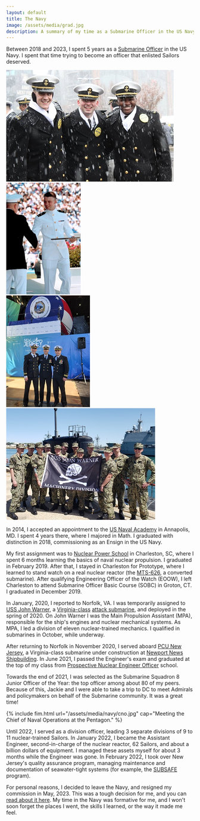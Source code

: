 ```yaml
---
layout: default
title: The Navy
image: /assets/media/grad.jpg
description: A summary of my time as a Submarine Officer in the US Navy.
---
```


Between 2018 and 2023, I spent 5 years as a [Submarine Officer](https://www.navy.com/careers/nupoc-submarine-officer) in the US Navy. I spent that time trying to become an officer that enlisted Sailors deserved.

<div class="outer"><div class="block"><img width="450" height="300" src="/assets/media/lastonefastone.jpg" alt="The 2017 Army-Navy Game, with my roommates."></div>

<div class="block"><img width="200" height="300" src="/assets/media/grad.jpg" alt="Graduating from the Naval Academy."></div>

<div class = "block"><img width = "225" height = "300" src="/assets/media/christening.jpg" alt="Christening PCU New Jersey"></div>

<div class="block"><img width="400" height="300" src="/assets/media/jwr.jpg" alt="A port call in Spain with my division of Nuclear Mechanics."></div></div>

In 2014, I accepted an appointment to the [US Naval Academy](https://www.usna.edu/homepage.php) in Annapolis, MD. I spent 4 years there, where I majored in Math. I graduated with distinction in 2018, commissioning as an Ensign in the US Navy.

My first assignment was to [Nuclear Power School](https://www.navsea.navy.mil/Home/NNPTC/) in Charleston, SC, where I spent 6 months learning the basics of naval nuclear propulsion. I graduated in February 2019. After that, I stayed in Charleston for Prototype, where I learned to stand watch on a real nuclear reactor (the [MTS-626](https://en.wikipedia.org/wiki/USS_Daniel_Webster_(SSBN-626)), a converted submarine). After qualifying Engineering Officer of the Watch (EOOW), I left Charleston to attend Submarine Officer Basic Course (SOBC) in Groton, CT. I graduated in December 2019.

In January, 2020, I reported to Norfolk, VA. I was temporarily assigned to [USS John Warner](https://en.wikipedia.org/wiki/USS_John_Warner_(SSN-785)), a [Virginia-class](https://en.wikipedia.org/wiki/Virginia-class_submarine) [attack submarine](https://en.wikipedia.org/wiki/Attack_submarine), and deployed in the spring of 2020. On John Warner I was the Main Propulsion Assistant (MPA), responsible for the ship's engines and nuclear mechanical systems. As MPA, I led a division of eleven nuclear-trained mechanics. I qualified in submarines in October, while underway.

After returning to Norfolk in November 2020, I served aboard [PCU New Jersey](https://en.wikipedia.org/wiki/USS_New_Jersey_(SSN-796)), a Virginia-class submarine under construction at [Newport News Shipbuilding](https://huntingtoningalls.com/). In June 2021, I passed the Engineer's exam and graduated at the top of my class from [Prospective Nuclear Engineer Officer](https://allhands.navy.mil/Stories/Display-Story/Article/1839925/call-me-a-nuclear-engineer/) school.

Towards the end of 2021, I was selected as the Submarine Squadron 8 Junior Officer of the Year: the top officer among about 80 of my peers. Because of this, Jackie and I were able to take a trip to DC to meet Admirals and policymakers on behalf of the Submarine community. It was a great time!

{% include fim.html url="/assets/media/navy/cno.jpg" cap="Meeting the Chief of Naval Operations at the Pentagon." %}

Until 2022, I served as a division officer, leading 3 separate divisions of 9 to 11 nuclear-trained Sailors. In January 2022, I became the Assistant Engineer, second-in-charge of the nuclear reactor, 62 Sailors, and about a billion dollars of equipment. I managed these assets myself for about 3 months while the Engineer was gone. In February 2022, I took over New Jersey's quality assurance program, managing maintenance and documentation of seawater-tight systems (for example, the [SUBSAFE](https://en.wikipedia.org/wiki/SUBSAFE) program).

For personal reasons, I decided to leave the Navy, and resigned my commission in May, 2023. This was a tough decision for me, and you can [read about it here](/2023/04/16/leavingthenavy). My time in the Navy was formative for me, and I won't soon forget the places I went, the skills I learned, or the way it made me feel.
